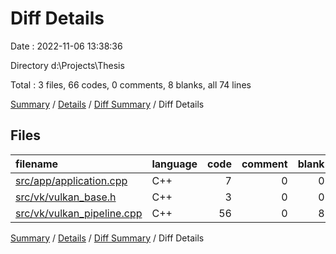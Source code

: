 # Diff Details

Date : 2022-11-06 13:38:36

Directory d:\\Projects\\Thesis

Total : 3 files,  66 codes, 0 comments, 8 blanks, all 74 lines

[Summary](results.md) / [Details](details.md) / [Diff Summary](diff.md) / Diff Details

## Files
| filename | language | code | comment | blank | total |
| :--- | :--- | ---: | ---: | ---: | ---: |
| [src/app/application.cpp](/src/app/application.cpp) | C++ | 7 | 0 | 0 | 7 |
| [src/vk/vulkan_base.h](/src/vk/vulkan_base.h) | C++ | 3 | 0 | 0 | 3 |
| [src/vk/vulkan_pipeline.cpp](/src/vk/vulkan_pipeline.cpp) | C++ | 56 | 0 | 8 | 64 |

[Summary](results.md) / [Details](details.md) / [Diff Summary](diff.md) / Diff Details